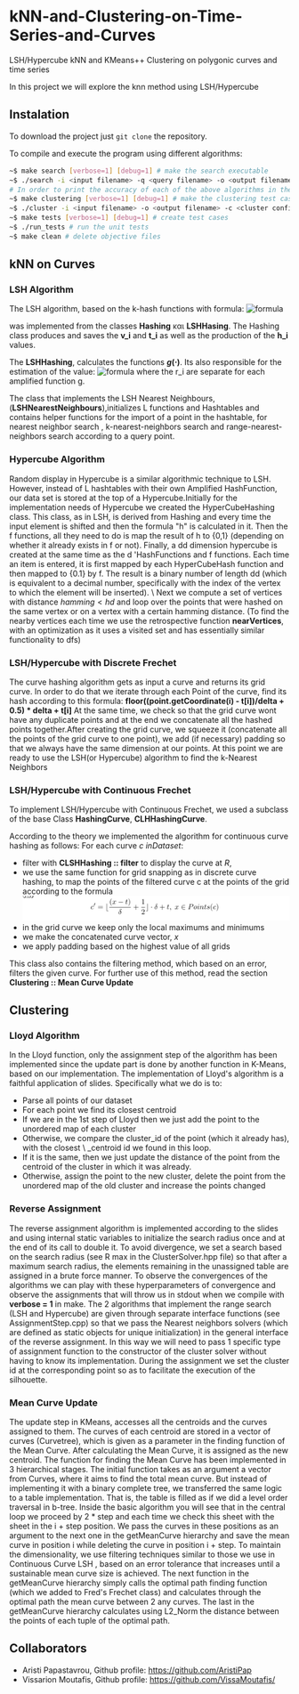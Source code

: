 # kNN-and-Clustering-on-Time-Series-and-Curves
LSH/Hypercube kNN and KMeans++ Clustering on polygonic curves and time series

In this project we will explore the knn method using LSH/Hypercube 

## Instalation
To download the project just `git clone` the repository.

To compile and execute the program using different algorithms:

```bash
~$ make search [verbose=1] [debug=1] # make the search executable
~$ ./search -i <input filename> -q <query filename> -o <output filename> -algorithm [LSH | Hypercube | Frechet] [-metric [discrete | continuous] default is discrete] [-k -L -M -N -probes -delta]
# In order to print the accuracy of each of the above algorithms in the output file you have to type the above commands like this: make search verbose=1
~$ make clustering [verbose=1] [debug=1] # make the clustering test case
~$ ./cluster -i <input filename> -o <output filename> -c <cluster config filename> -update [Mean_Vector | Mean_Curve] -assignment [Classic | LSH | Hypercube | LSH_Frechet] [-silhouette] [-complete] 
~$ make tests [verbose=1] [debug=1] # create test cases
~$ ./run_tests # run the unit tests
~$ make clean # delete objective files
```

## kNN on Curves
### LSH Algorithm
The LSH algorithm, based on the k-hash functions with formula:
![formula](https://render.githubusercontent.com/render/math?math=$h_i(\boldsymbol{p})=%20\frac{\boldsymbol{p}%20\cdot%20\boldsymbol{v_i}%20%2B%20t_i}{w}$)

was implemented  from the classes **Hashing** και **LSHHasing**. The Hashing class produces and saves the **v_i** and **t_i** as well as the production of the  **h_i** values. 

Τhe **LSHHashing**, calculates the functions **$g(\cdot)$**. Its also responsible for the estimation of the value: 
![formula](https://render.githubusercontent.com/render/math?math=\sum\limits_{i=1}^k%20r_i\cdot%20h(p)) where the r_i are separate for each amplified function g. 
 

The class that implements the LSH Nearest Neighbours, (**LSHNearestNeighbours**),initializes L functions and  Hashtables and contains helper functions  for the import of a point in the hashtable, for nearest neighbor search , k-nearest-neighbors search and range-nearest-neighbors search according to a query point.

### Hypercube Algorithm
Random display in Hypercube is a similar algorithmic technique to LSH. However, instead of L hashtables with their own Amplified HashFunction, our data set is stored at the top of a Hypercube.Initially for the implementation needs of Hypercube we created the HyperCubeHashing class. This class, as in LSH, is derived from Hashing and every time the input element is shifted and then the formula "h" is calculated in it. 
Then the f functions, all they need to do is map the result of h to {0,1} (depending on whether it already exists in f or not). Finally, a dd dimension hypercube is created at the same time as the d 'HashFunctions and f functions. Each time an item is entered, it is first mapped by each HyperCubeHash function and then mapped to {0.1} by f. The result is a binary number of length dd (which is equivalent to a decimal number, specifically with the index of the vertex to which the element will be inserted). \\
Next we compute a set of vertices with distance $hamming <hd$ and loop over the points that were hashed on the same vertex or on a vertex with a certain hamming distance. (To find the nearby vertices each time we use the retrospective function **nearVertices**, with an optimization as it uses a visited set and has essentially similar functionality to dfs)


### LSH/Hypercube with Discrete Frechet
The curve hashing algorithm gets as input a curve and returns its grid curve. In order to do that we iterate through each Point of the curve, find its hash according to this formula: **floor((point.getCoordinate(i) - t[i])/delta + 0.5) * delta + t[i]**
At the same time, we check so that the grid curve wont have any duplicate points and at the end we concatenate all the hashed points together.After creating the grid curve, we squeeze it (concatenate all the points of the grid curve to one point), we add (if necessary) padding so that we always have the same dimension at our points. At this point we are ready to use the LSH(or Hypercube) algorithm to find the k-Nearest Neighbors

### LSH/Hypercube with Continuous Frechet
To implement LSH/Hypercube with Continuous Frechet, we used a subclass of the base Class **HashingCurve**, **CLHHashingCurve**. 

According to the theory we implemented the algorithm for continuous curve hashing as follows: For each curve $c \ in Dataset$:
- filter with **CLSHHashing :: filter** to display the curve at $R$,
- we use the same function for grid snapping as in discrete curve hashing, to map the points of the filtered curve c at the points of the grid 
according to the formula <img src="photos/maping.png">
- in the grid curve we keep only the local maximums and minimums
- we make the concatenated curve vector, $x$
- we apply padding based on the highest value of all grids

This class also contains the filtering method, which based on an error, filters the given curve. For further use of this method, read the section **Clustering :: Mean Curve Update**

## Clustering

### Lloyd Algorithm 
In the Lloyd function, only the assignment step of the algorithm has been implemented since the update part is done by another function in K-Means, based on our implementation.
The implementation of Lloyd's algorithm is a faithful application of slides. Specifically what we do is to:
- Parse all points of our dataset
- For each point we find its closest centroid
- If we are in the 1st step of Lloyd then we just add the point to the unordered map of each cluster
- Otherwise, we compare the cluster_id of the point (which it already has), with the closest \ _centroid id we found in this loop.
- If it is the same, then we just update the distance of the point from the centroid of the cluster in which it was already.
 - Otherwise, assign the point to the new cluster, delete the point from the unordered map of the old cluster and increase the points changed
### Reverse Assignment
The reverse assignment algorithm is implemented according to the slides and using internal static variables to initialize the search radius once and at the end of its call to double it. To avoid divergence, we set a search based on the search radius (see R max in the ClusterSolver.hpp file) so that after a maximum search radius, the elements remaining in the unassigned table are assigned in a brute force manner. To observe the convergences of the algorithms we can play with these hyperparameters of convergence and observe the assignments that will throw us in stdout when we compile with **verbose = 1** in make.
The 2 algorithms that implement the range search (LSH and Hypercube) are given through separate interface functions (see AssignmentStep.cpp) so that we pass the Nearest neighbors solvers (which are defined as static objects for unique initialization) in the general interface of the reverse assignment. In this way we will need to pass 1 specific type of assignment function to the constructor of the cluster solver without having to know its implementation. 
During the assignment we set the cluster id at the corresponding point so as to facilitate the execution of the silhouette.
### Mean Curve Update
The update step in KMeans, accesses all the centroids and the curves assigned to them. The curves of each centroid are stored in a vector of curves (Curvetree), which is given as a parameter in the finding function of the Mean Curve. After calculating the Mean Curve, it is assigned as the new centroid.
The function for finding the Mean Curve has been implemented in 3 hierarchical stages. The initial function takes as an argument a vector from Curves, where it aims to find the total mean curve. But instead of implementing it with a binary complete tree, we transferred the same logic to a table implementation. That is, the table is filled as if we did a level order traversal in b-tree. Inside the basic algorithm you will see that in the central loop we proceed by 2 * step and each time we check this sheet with the sheet in the i + step position.
We pass the curves in these positions as an argument to the next one in the getMeanCurve hierarchy and save the mean curve in position i while deleting the curve in position i + step. To maintain the dimensionality, we use filtering techniques similar to those we use in Continuous Curve LSH , based on an error tolerance that increases until a sustainable mean curve size is achieved.
The next function in the getMeanCurve hierarchy simply calls the optimal path finding function (which we added to Fred's Frechet class) and calculates through the optimal path the mean curve between 2 any curves.
The last in the getMeanCurve hierarchy calculates using L2_Norm the distance between the points of each tuple of the optimal path.


## Collaborators
- Aristi Papastavrou, Github profile: https://github.com/AristiPap
- Vissarion Moutafis, Github profile: https://github.com/VissaMoutafis/

